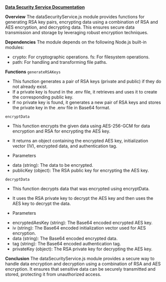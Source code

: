 **<ins>Data Security Service Documentation</ins>**

**Overview**
The dataSecurityService.js module provides functions for generating RSA key pairs, encrypting data using a combination of RSA and AES encryption, and decrypting data. This ensures secure data transmission and storage by leveraging robust encryption techniques.

**Dependencies**
The module depends on the following Node.js built-in modules:
- crypto: For cryptographic operations.
fs: For filesystem operations.
- path: For handling and transforming file paths.

**Functions**
`generateRSAKeys`
+ This function generates a pair of RSA keys (private and public) if they do not already exist. 
+ If a private key is found in the .env file, it retrieves and uses it to create the corresponding public key. 
+ If no private key is found, it generates a new pair of RSA keys and stores the private key in the .env file in Base64 format.

`encryptData`
+ This function encrypts the given data using AES-256-GCM for data encryption and RSA for encrypting the AES key. 
+ It returns an object containing the encrypted AES key, initialization vector (IV), encrypted data, and authentication tag.

+ Parameters
- data (string): The data to be encrypted.
- publicKey (object): The RSA public key for encrypting the AES key.

`decryptData`
+ This function decrypts data that was encrypted using encryptData. 
+ It uses the RSA private key to decrypt the AES key and then uses the AES key to decrypt the data.

+ Parameters
- encryptedAesKey (string): The Base64 encoded encrypted AES key.
- iv (string): The Base64 encoded initialization vector used for AES encryption.
- data (string): The Base64 encoded encrypted data.
- tag (string): The Base64 encoded authentication tag.
- privateKey (object): The RSA private key for decrypting the AES key.

**Conclusion**
The dataSecurityService.js module provides a secure way to handle data encryption and decryption using a combination of RSA and AES encryption. It ensures that sensitive data can be securely transmitted and stored, protecting it from unauthorized access.






